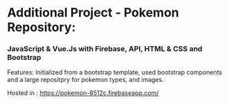 # Additional Project - Pokemon Repository: 

### JavaScript & Vue.Js with Firebase, API, HTML & CSS and Bootstrap

Features: Initialized from a bootstrap template, used bootstrap components and a large repositpry for pokemon types, and images.

Hosted in : https://pokemon-8512c.firebaseapp.com/
